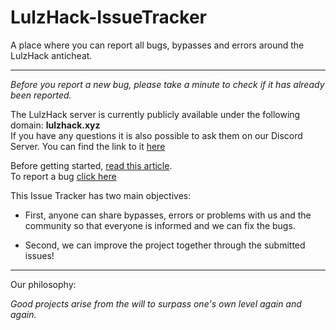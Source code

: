 # LulzHack-IssueTracker
A place where you can report all bugs, bypasses and errors around the LulzHack anticheat.
<br>
___

<em>Before you report a new bug, please take a minute to check if it has already been reported.</em>

The LulzHack server is currently <string>publicly</strong> available under the following domain: <strong>lulzhack.xyz</strong><br>
If you have any questions it is also possible to ask them on our Discord Server. You can find the link to it [here](discord.lulzhack.xyz)

Before getting started, [read this article](https://github.com/LulzHack/LulzHack-IssueTracker/blob/master/REPORT_ISSUE.md).<br>
To report a bug [click here](https://github.com/LulzHack/LulzHack-IssueTracker/issues)


This Issue Tracker has two main objectives:

- First, anyone can share bypasses, errors or problems with us and the community so that everyone is informed and we can fix the bugs.

- Second, we can improve the project together through the submitted issues!
___

Our philosophy: <p><em>Good projects arise from the will to surpass one's own level again and again.</em></p>










